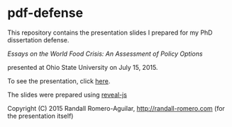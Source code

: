 # pdf-defense

This repository contains the presentation slides I prepared for my PhD dissertation defense.

*Essays on the World Food Crisis: An Assessment of Policy Options*
	
presented at Ohio State University on July 15, 2015.

To see the presentation, click [here](https://randall-romero.github.io/phd-defense/).


The slides were prepared using [reveal-js]( https://github.com/hakimel/reveal.js.git)


Copyright (C) 2015 Randall Romero-Aguilar, http://randall-romero.com (for the presentation itself)
